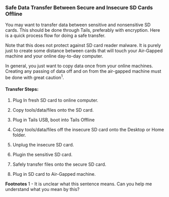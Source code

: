### Safe Data Transfer Between Secure and Insecure SD Cards Offline

You may want to transfer data between sensitive and nonsensitive SD cards. This should be done through Tails, preferably with encryption. Here is a quick process flow for doing a safe transfer.

Note that this does not protect against SD card reader malware. It is purely just to create some distance between cards that will touch your Air-Gapped machine and your online day-to-day computer.

In general, you just want to copy data once from your online machines. Creating any passing of data off and on from the air-gapped machine must be done with great caution<sup>1</sup>.

#### Transfer Steps:

1. Plug In fresh SD card to online computer.

2. Copy tools/data/files onto the SD card.

3. Plug in Tails USB, boot into Tails Offline

4. Copy tools/data/files off the insecure SD card onto the Desktop or Home folder.

5. Unplug the insecure SD card.

6. Plugin the sensitive SD card.

7. Safely transfer files onto the secure SD card.

8. Plug in SD card to Air-Gapped machine.

**Footnotes**
1 - It is unclear what this sentence means. Can you help me understand what you mean by this?